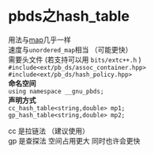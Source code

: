 # pbds之hash_table

用法与[map](STL之map.md)几乎一样  
速度与`unordered_map`相当 （可能更快）  
需要头文件 (若支持可以用 `bits/extc++.h` )  
`#include<ext/pb_ds/assoc_container.hpp>`  
`#include<ext/pb_ds/hash_policy.hpp>`  
**命名空间**  
`using namespace __gnu_pbds;`  
**声明方式**  
`cc_hash_table<string,double> mp1;`  
`gp_hash_table<string,double> mp2;`  

cc 是拉链法 （建议使用）  
gp 是查探法 空间占用更大 同时也许会更快  
